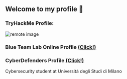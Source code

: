 ## Welcome to my profile 👋
### TryHackMe Profile: 
![remote image](https://tryhackme-badges.s3.amazonaws.com/omarrdaniel.png)

### Blue Team Lab Online Profile [(Click!)](https://blueteamlabs.online/public/user/b5a87cdaef47805dabffe9)

### CyberDefenders Profile [(Click!)](https://cyberdefenders.org/p/omarrdaniel)

Cybersecurity student at Università degli Studi di Milano
<!--
**omarrdaniel/omarrdaniel** is a ✨ _special_ ✨ repository because its `README.md` (this file) appears on your GitHub profile.

Here are some ideas to get you started:

- 🔭 I’m currently working on ...
- 🌱 I’m currently learning ...
- 👯 I’m looking to collaborate on ...
- 🤔 I’m looking for help with ...
- 💬 Ask me about ...
- 📫 How to reach me: ...
- 😄 Pronouns: ...
- ⚡ Fun fact: ...
-->
